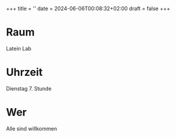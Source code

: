 +++
title = ''
date = 2024-06-06T00:08:32+02:00
draft = false
+++

# Raum
Latein Lab
# Uhrzeit
Dienstag 7. Stunde
# Wer
Alle sind willkommen
